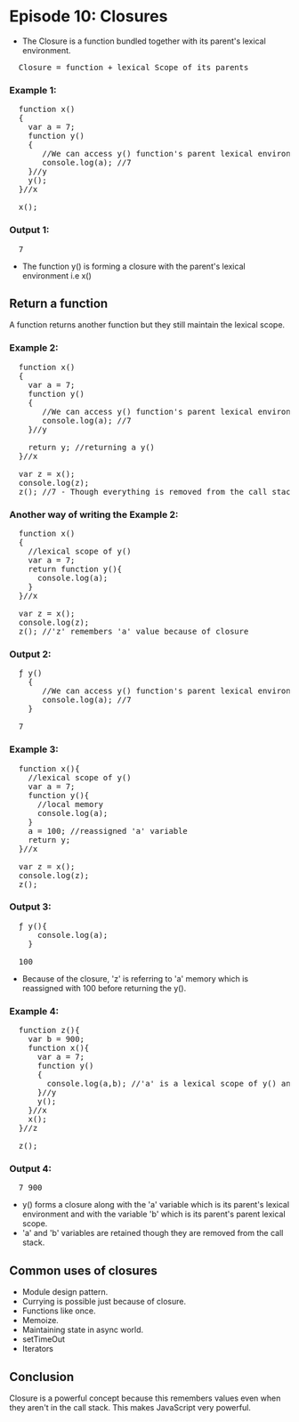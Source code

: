 # Episode 10: Closures
- The Closure is a function bundled together with its parent's lexical environment.
<pre>
  Closure = function + lexical Scope of its parents
</pre>

### Example 1:
<pre>
  function x()
  {
    var a = 7;
    function y()
    {
       //We can access y() function's parent lexical environment i.e we can access 'a' variable of x()
       console.log(a); //7
    }//y
    y();
  }//x

  x();
</pre>

### Output 1:
<pre>
  7
</pre>
- The function y() is forming a closure with the parent's lexical environment i.e x()

## Return a function
A function returns another function but they still maintain the lexical scope.

### Example 2:
<pre>
  function x()
  {
    var a = 7;
    function y()
    {
       //We can access y() function's parent lexical environment i.e we can access 'a' variable of x()
       console.log(a); //7
    }//y

    return y; //returning a y()
  }//x

  var z = x();
  console.log(z);
  z(); //7 - Though everything is removed from the call stack, y() remembers its lexical scope i.e. remembers the memory of an 'a' variable.
</pre>

### Another way of writing the Example 2:
<pre>
  function x()
  {
    //lexical scope of y()
    var a = 7; 
    return function y(){
      console.log(a);
    }
  }//x

  var z = x();
  console.log(z);
  z(); //'z' remembers 'a' value because of closure
</pre>

### Output 2:
<pre>
  ƒ y()
    {
       //We can access y() function's parent lexical environment i.e we can access 'a' variable of x()
       console.log(a); //7
    }

  7
</pre>

### Example 3:
<pre>
  function x(){
    //lexical scope of y()
    var a = 7; 
    function y(){
      //local memory
      console.log(a);
    }
    a = 100; //reassigned 'a' variable
    return y;
  }//x

  var z = x();
  console.log(z);
  z();
</pre>

### Output 3:
<pre>
  ƒ y(){
      console.log(a);
    }
  
  100
</pre>
- Because of the closure, 'z' is referring to 'a' memory which is reassigned with 100 before returning the y().

### Example 4:
<pre>
  function z(){
    var b = 900;
    function x(){
      var a = 7;
      function y()
      {
        console.log(a,b); //'a' is a lexical scope of y() and 'b' is a lexical scope of x()
      }//y
      y();
    }//x
    x();
  }//z

  z();
</pre>

### Output 4:
<pre>
  7 900
</pre>

- y() forms a closure along with the 'a' variable which is its parent's lexical environment and with the variable 'b' which is its parent's parent lexical scope.
- 'a' and 'b' variables are retained though they are removed from the call stack.

## Common uses of closures
- Module design pattern.
- Currying is possible just because of closure.
- Functions like once.
- Memoize.
- Maintaining state in async world.
- setTimeOut
- Iterators

## Conclusion
Closure is a powerful concept because this remembers values even when they aren't in the call stack. This makes JavaScript very powerful.
